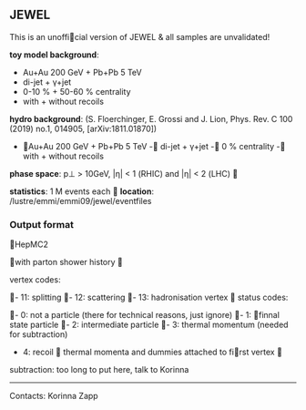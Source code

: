 ## JEWEL

This is an unoffi􏰂cial version of JEWEL & all samples are unvalidated!

**toy model background**:

- Au+Au 200 GeV + Pb+Pb 5 TeV
- di-jet + γ+jet
- 0-10 % + 50-60 % centrality
- with + without recoils

**hydro background**: (S. Floerchinger, E. Grossi and J. Lion, Phys. Rev. C 100 (2019) no.1, 014905, [arXiv:1811.01870])

- 􏰀Au+Au 200 GeV + Pb+Pb 5 TeV 
-􏰀 di-jet + γ+jet
-􏰀 0 % centrality
-􏰀 with + without recoils

**phase space**: p⊥ > 10GeV, |η| < 1 (RHIC) and |η| < 2 (LHC) 􏰀

**statistics**: 1 M events each
􏰀
**location**: /lustre/emmi/emmi09/jewel/eventfiles

### Output format
􏰀HepMC2

􏰀with parton shower history 􏰀 

vertex codes:

􏰀- 11: splitting
􏰀- 12: scattering
􏰀- 13: hadronisation vertex
􏰀
status codes:

􏰀- 0: not a particle (there for technical reasons, just ignore)
􏰀- 1: 􏰁finnal state particle
􏰀- 2: intermediate particle
􏰀- 3: thermal momentum (needed for subtraction)
- 4: recoil
􏰀
thermal momenta and dummies attached to fi􏰁rst vertex 􏰀 

subtraction: too long to put here, talk to Korinna

<hr>

Contacts: Korinna Zapp
